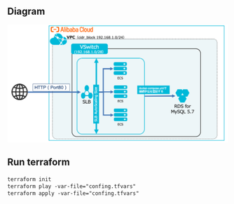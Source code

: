 ## Diagram
![Diagram](./19.1.1.png "rds-setting-sample")



## Run terraform
 ```
terraform init
terraform play -var-file="confing.tfvars"
terraform apply -var-file="confing.tfvars"
```
